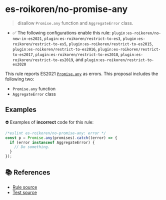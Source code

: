 # es-roikoren/no-promise-any
> disallow `Promise.any` function and `AggregateError` class.

- ✅ The following configurations enable this rule: `plugin:es-roikoren/no-new-in-es2021`, `plugin:es-roikoren/restrict-to-es3`, `plugin:es-roikoren/restrict-to-es5`, `plugin:es-roikoren/restrict-to-es2015`, `plugin:es-roikoren/restrict-to-es2016`, `plugin:es-roikoren/restrict-to-es2017`, `plugin:es-roikoren/restrict-to-es2018`, `plugin:es-roikoren/restrict-to-es2019`, and `plugin:es-roikoren/restrict-to-es2020`

This rule reports ES2021 [`Promise.any`](https://github.com/tc39/proposal-promise-any) as errors.
This proposal includes the following two:

- `Promise.any` function
- `AggregateError` class

## Examples

⛔ Examples of **incorrect** code for this rule:

```js
/*eslint es-roikoren/no-promise-any: error */
const p = Promise.any(promises).catch((error) => {
  if (error instanceof AggregateError) {
    // Do something.
  }
});
```

## 📚 References

- [Rule source](https://github.com/roikoren755/eslint-plugin-es/blob/v2.0.0/src/rules/no-promise-any.ts)
- [Test source](https://github.com/roikoren755/eslint-plugin-es/blob/v2.0.0/tests/src/rules/no-promise-any.ts)
